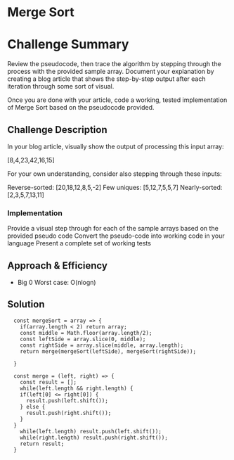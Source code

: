 # Merge Sort

# Challenge Summary
Review the pseudocode, then trace the algorithm by stepping through the process with the provided sample array. Document your explanation by creating a blog article that shows the step-by-step output after each iteration through some sort of visual.

Once you are done with your article, code a working, tested implementation of Merge Sort based on the pseudocode provided.

## Challenge Description
In your blog article, visually show the output of processing this input array:

[8,4,23,42,16,15]

For your own understanding, consider also stepping through these inputs:

Reverse-sorted: [20,18,12,8,5,-2]
Few uniques: [5,12,7,5,5,7]
Nearly-sorted: [2,3,5,7,13,11]

### Implementation

Provide a visual step through for each of the sample arrays based on the provided pseudo code
Convert the pseudo-code into working code in your language
Present a complete set of working tests

## Approach & Efficiency
<!-- What approach did you take? Why? What is the Big O space/time for this approach? -->
- Big 0 Worst case: O(nlogn)

## Solution
```
  const mergeSort = array => {
    if(array.length < 2) return array;
    const middle = Math.floor(array.length/2);
    const leftSide = array.slice(0, middle);
    const rightSide = array.slice(middle, array.length);
    return merge(mergeSort(leftSide), mergeSort(rightSide));

  }

  const merge = (left, right) => {
    const result = [];
    while(left.length && right.length) {
    if(left[0] <= right[0]) {
      result.push(left.shift());
    } else {
      result.push(right.shift());  
    }
  }
    while(left.length) result.push(left.shift());
    while(right.length) result.push(right.shift());
    return result;
  }
```
